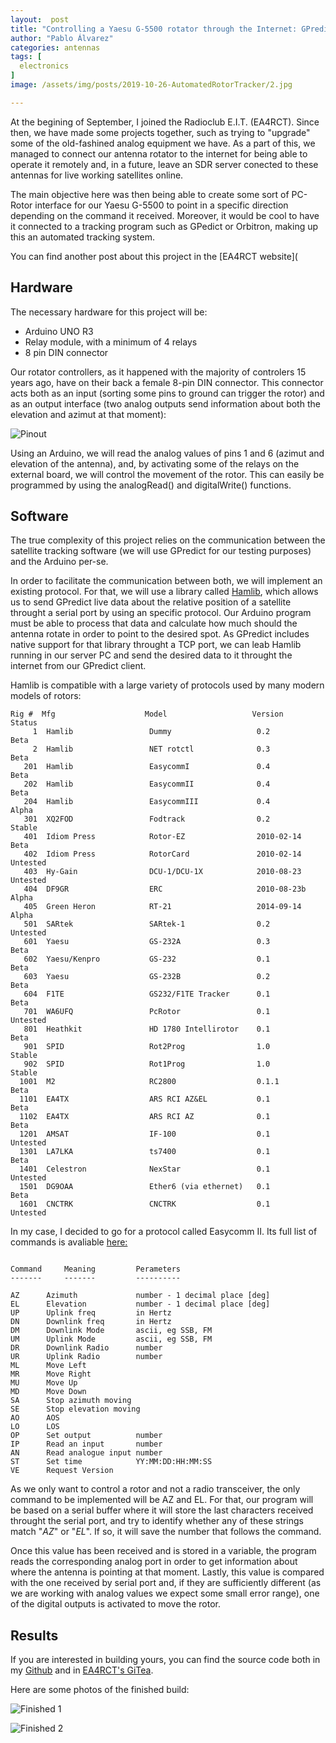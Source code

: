 ```yaml
---
layout:  post
title: "Controlling a Yaesu G-5500 rotator through the Internet: GPredict compatible"
author: "Pablo Álvarez"
categories: antennas
tags: [
  electronics
]
image: /assets/img/posts/2019-10-26-AutomatedRotorTracker/2.jpg

---
```

At the begining of September, I joined the Radioclub E.I.T. (EA4RCT). Since then, we have made some projects together, such as trying to "upgrade" some of the old-fashined analog equipment we have. As a part of this, we managed to connect our antenna rotator to the internet for being able to operate it remotely and, in a future, leave an SDR server conected to these antennas for live working satellites online. 

The main objective here was then being able to create some sort of PC-Rotor interface for our Yaesu G-5500 to point in a specific direction depending on the command it received. Moreover, it would be cool to have it connected to a tracking program such as GPedict or Orbitron, making up this an automated tracking system.

You can find another post about this project in the [EA4RCT website](

## Hardware
The necessary hardware for this project will be:

+ Arduino UNO R3
+ Relay module, with a minimum of 4 relays
+ 8 pin DIN connector

Our rotator controllers, as it happened with the majority of controlers 15 years ago, have on their back a female 8-pin DIN connector. This connector acts both as an input (sorting some pins to ground can trigger the rotor) and as an output interface (two analog outputs send information about both the elevation and azimut at that moment):

![Pinout](../assets/img/posts/2019-10-26-AutomatedRotorTracker/1.png)

Using an Arduino, we will read the analog values of pins 1 and 6 (azimut and elevation of the antenna), and, by activating some of the relays on the external board, we will control the movement of the rotor. This can easily be programmed by using the analogRead() and digitalWrite() functions.

## Software

The true complexity of this project relies on the communication between the satellite tracking software (we will use GPredict for our testing purposes) and the Arduino per-se.

In order to facilitate the communication between both, we will implement an existing protocol. For that, we will use a library called [Hamlib](https://hamlib.github.io/), which allows us to send GPredict live data about the relative position of a satellite throught a serial port by using an specific protocol. Our Arduino program must be able to process that data and calculate how much should the antenna rotate in order to point to the desired spot. As GPredict includes native support for that library throught a TCP port, we can leab Hamlib running in our server PC and send the desired data to it throught the internet from our GPredict client. 

Hamlib is compatible with a large variety of protocols used by many modern models of rotors:

```
Rig #  Mfg                    Model                   Version         Status
     1  Hamlib                 Dummy                   0.2             Beta
     2  Hamlib                 NET rotctl              0.3             Beta
   201  Hamlib                 EasycommI               0.4             Beta
   202  Hamlib                 EasycommII              0.4             Beta
   204  Hamlib                 EasycommIII             0.4             Alpha
   301  XQ2FOD                 Fodtrack                0.2             Stable
   401  Idiom Press            Rotor-EZ                2010-02-14      Beta
   402  Idiom Press            RotorCard               2010-02-14      Untested
   403  Hy-Gain                DCU-1/DCU-1X            2010-08-23      Untested
   404  DF9GR                  ERC                     2010-08-23b     Alpha
   405  Green Heron            RT-21                   2014-09-14      Alpha
   501  SARtek                 SARtek-1                0.2             Untested
   601  Yaesu                  GS-232A                 0.3             Beta
   602  Yaesu/Kenpro           GS-232                  0.1             Beta
   603  Yaesu                  GS-232B                 0.2             Beta
   604  F1TE                   GS232/F1TE Tracker      0.1             Beta
   701  WA6UFQ                 PcRotor                 0.1             Untested
   801  Heathkit               HD 1780 Intellirotor    0.1             Beta
   901  SPID                   Rot2Prog                1.0             Stable
   902  SPID                   Rot1Prog                1.0             Stable
  1001  M2                     RC2800                  0.1.1           Beta
  1101  EA4TX                  ARS RCI AZ&EL           0.1             Beta
  1102  EA4TX                  ARS RCI AZ              0.1             Beta
  1201  AMSAT                  IF-100                  0.1             Untested
  1301  LA7LKA                 ts7400                  0.1             Beta
  1401  Celestron              NexStar                 0.1             Untested
  1501  DG9OAA                 Ether6 (via ethernet)   0.1             Beta
  1601  CNCTRK                 CNCTRK                  0.1             Untested
```

In my case, I decided to go for a protocol called Easycomm II. Its full list of commands is avaliable [here:](https://github.com/Hamlib/Hamlib/blob/master/easycomm/easycomm.txt)

```

Command		Meaning			Perameters
-------		-------			----------

AZ		Azimuth             number - 1 decimal place [deg]
EL		Elevation           number - 1 decimal place [deg]
UP		Uplink freq         in Hertz
DN		Downlink freq		in Hertz
DM		Downlink Mode       ascii, eg SSB, FM
UM		Uplink Mode         ascii, eg SSB, FM
DR		Downlink Radio      number
UR		Uplink Radio        number
ML		Move Left
MR		Move Right
MU		Move Up
MD		Move Down
SA		Stop azimuth moving
SE		Stop elevation moving
AO		AOS
LO		LOS
OP		Set output          number
IP		Read an input       number
AN		Read analogue input number
ST		Set time            YY:MM:DD:HH:MM:SS
VE		Request Version
```

As we only want to control a rotor and not a radio transceiver, the only command to be implemented will be AZ and EL. For that, our program will be based on a serial buffer where it will store the last characters received throught the serial port, and try to identify whether any of these strings match "*AZ*" or "*EL*". If so, it will save the number that follows the command. 

Once this value has been received and is stored in a variable, the program reads the corresponding analog port in order to get information about where the antenna is pointing at that moment. Lastly, this value is compared with the one received by serial port and, if they are sufficiently different (as we are working with analog values we expect some small error range), one of the digital outputs is activated to move the rotor.

## Results

If you are interested in building yours, you can find the source code both in my [Github](https://github.com/pepassaco/AutomatedRotorTracker) and in [EA4RCT's GiTea](https://git.radio.clubs.etsit.upm.es/Pablo/AutomatedRotorTacker).

Here are some photos of the finished build:

![Finished 1](../assets/img/posts/2019-10-26-AutomatedRotorTracker/4.jpg)

![Finished 2](../assets/img/posts/2019-10-26-AutomatedRotorTracker/3.jpg)
